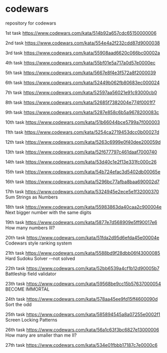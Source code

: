 # codewars
repository for codewars

1st task
https://www.codewars.com/kata/514b92a657cdc65150000006

2nd task
https://www.codewars.com/kata/554e4a2f232cdd87d9000038

3rd task
https://www.codewars.com/kata/55908aad6620c066bc00002a

4th task
https://www.codewars.com/kata/55bf01e5a717a0d57e0000ec

5th task
https://www.codewars.com/kata/5667e8f4e3f572a8f2000039

6th task
https://www.codewars.com/kata/52449b062fb80683ec000024

7th task
https://www.codewars.com/kata/52597aa56021e91c93000cb0

8th task
https://www.codewars.com/kata/52685f7382004e774f0001f7

9th task
https://www.codewars.com/kata/5287e858c6b5a9678200083c

10th task
https://www.codewars.com/kata/51b66044bce5799a7f000003

11th task
https://www.codewars.com/kata/5254ca2719453dcc0b00027d

12th task
https://www.codewars.com/kata/5263c6999e0f40dee200059d

13th task
https://www.codewars.com/kata/52f677797c461daaf7000740

14th task
https://www.codewars.com/kata/53d40c1e2f13e331fc000c26

15th task
https://www.codewars.com/kata/54b724efac3d5402db00065e

16th task
https://www.codewars.com/kata/5296bc77afba8baa690002d7

17th task
https://www.codewars.com/kata/5324945e2ece5e1f32000370
Sum Strings as Numbers

18th task
https://www.codewars.com/kata/55983863da40caa2c900004e
Next bigger number with the same digits

19th task
https://www.codewars.com/kata/5877e7d568909e5ff90017e6
How many numbers III?

20th task
https://www.codewars.com/kata/51fda2d95d6efda45e00004e
Codewars style ranking system

21th task
https://www.codewars.com/kata/5588bd9f28dbb06f43000085
Hard Sudoku Solver --not solved

22th task
https://www.codewars.com/kata/52bb6539a4cf1b12d90005b7
Battleship field validator

23th task
https://www.codewars.com/kata/59568be9cc15b57637000054
BECOME IMMORTAL

24th task
https://www.codewars.com/kata/578aa45ee9fd15ff4600090d
Sort the odd

25th task
https://www.codewars.com/kata/585894545a8a07255e0002f1
Screen Locking Patterns

26th task
https://www.codewars.com/kata/56a1c63f3bc6827e13000006
How many are smaller than me II?

27th task
https://www.codewars.com/kata/534e01fbbb17187c7e0000c6
